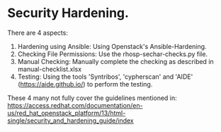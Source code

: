 # Security Hardening.
There are 4 aspects:
1. Hardening using Ansible: Using Openstack's Ansible-Hardening.
2. Checking File Permissions: Use the rhosp-sechar-checks.py file.
3. Manual Checking: Manually complete the checking as described in manual-checklist.xlsx
4. Testing: Using the tools 'Syntribos', 'cypherscan' and 'AIDE' (https://aide.github.io/) to perform the testing.

These 4 many not fully cover the guidelines mentioned in:
https://access.redhat.com/documentation/en-us/red_hat_openstack_platform/13/html-single/security_and_hardening_guide/index
